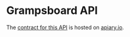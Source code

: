 # Grampsboard API
The [contract for this API](apiary.apib) is hosted on [apiary.io](http://docs.grampsboard.apiary.io/#reference).
